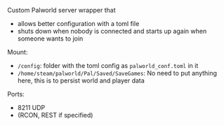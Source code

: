 Custom Palworld server wrapper that
- allows better configuration with a toml file
- shuts down when nobody is connected and starts up again when someone wants to join

Mount:
* `/config`: folder with the toml config as `palworld_conf.toml` in it
* `/home/steam/palworld/Pal/Saved/SaveGames`: No need to put anything here, this is to persist world and player data

Ports:
* 8211 UDP
* (RCON, REST if specified)

